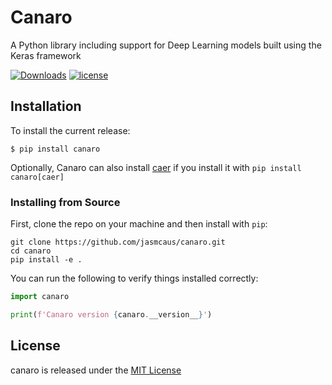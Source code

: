 # Canaro
A Python library including support for Deep Learning models built using the Keras framework

[![Downloads](https://pepy.tech/badge/canaro)](https://pepy.tech/project/canaro)
[![license](https://img.shields.io/github/license/mashape/apistatus.svg?maxAge=2592000)](https://github.com/jasmcaus/canaro/blob/master/LICENSE)

## Installation
To install the current release:

```shell
$ pip install canaro
```

Optionally, Canaro can also install [caer](https://github.com/jasmcaus/caer) if you install it with `pip install canaro[caer]`

### Installing from Source
First, clone the repo on your machine and then install with `pip`:

```shell
git clone https://github.com/jasmcaus/canaro.git
cd canaro
pip install -e .
```

You can run the following to verify things installed correctly:

```python
import canaro

print(f'Canaro version {canaro.__version__}')
```

## License

canaro is released under the [MIT License](https://github.com/jasmcaus/canaro/blob/master/LICENSE)